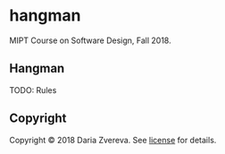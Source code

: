 # hangman

MIPT Course on Software Design, Fall 2018.

## Hangman

TODO: Rules

## Copyright

Copyright © 2018 Daria Zvereva. See [license] for details.

[license]: LICENSE.md
